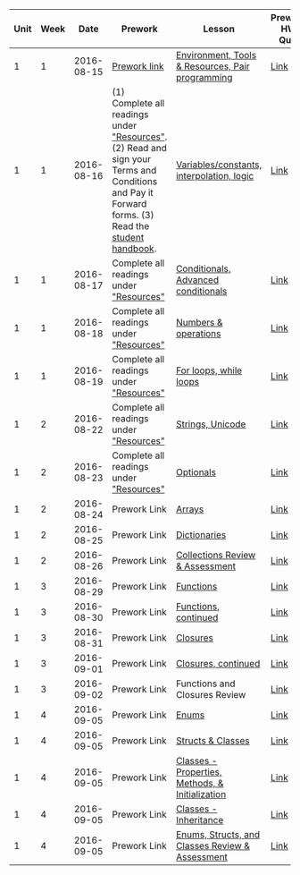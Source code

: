 | Unit|Week|Date|Prework|Lesson|Prework HW Quiz|Midday Check-in|Pair Programming Checkin|
|--- |---| ---|---|---|---|---|---|
| 1|1|2016-08-15| [Prework link](https://github.com/C4Q/AC3.2/tree/master/lessons/prework) | [Environment, Tools & Resources, Pair programming](lessons/env-and-tools) | [Link](/link) | [Link](/link) | [Link](/link) |
| 1|1|2016-08-16| (1) Complete all readings under ["Resources"](/lessons/variables-and-logic).  (2) Read and sign your Terms and Conditions and Pay it Forward forms. (3) Read the [student handbook](https://docs.google.com/document/d/18gpBDlm3ARrIYHF69AlOCXwVaimQX-D7gzicdoYkJ1M/edit?usp=sharing). |[Variables/constants, interpolation, logic](/lessons/variables-and-logic) | [Link](https://goo.gl/forms/XLwjFkPJ0iJ6TsGx2) | [Link](https://goo.gl/forms/XuhHIG8ofS4Fg8B83) | [Link](https://goo.gl/forms/8oXSPMncOc6FKFcJ2) |
| 1|1|2016-08-17| Complete all readings under ["Resources"](/lessons/conditionals) | [Conditionals, Advanced conditionals](/lessons/conditionals) | [Link](https://goo.gl/forms/FpLzjG4bXeC5YRs42) | [Link](https://goo.gl/forms/HTDtdnsPw8gyWrFm2) | [Link](https://goo.gl/forms/PYaQ6hKojodyCa332) |
| 1|1|2016-08-18| Complete all readings under ["Resources"](/lessons/numbers) |[Numbers & operations](/lessons/numbers)| [Link](https://goo.gl/forms/JI9LE17GPHH7yZkk1) | [Link](https://goo.gl/forms/v3FTfHRzPhj7OjpI3) | [Link](https://goo.gl/forms/AXJOO8LV5FZiVqod2) |
| 1|1|2016-08-19| Complete all readings under ["Resources"](/lessons/loops) |[For loops, while loops](/lessons/loops)| [Link](https://goo.gl/forms/92ccKar0rJOtSr8g2) | [Link](https://goo.gl/forms/Wx64ayEsSldtUouj2) | [Link](https://goo.gl/forms/Lr9iKHf0yRIZSQ5I2) |
| 1|2|2016-08-22| Complete all readings under ["Resources"](/lessons/strings) |[Strings, Unicode](/lessons/strings)| [Link](https://goo.gl/forms/2esEyMPTb18lUTk03) | [Link](https://goo.gl/forms/btvYfzKVwkEBiMD72) | [Link](https://goo.gl/forms/GBCdGknVNgkFzS0b2) | 
| 1|2|2016-08-23| Complete all readings under ["Resources"](/lessons/optionals) |[Optionals](/lessons/optionals)| [Link](/link) | [Link](/link) | [Link](/link) |
| 1|2|2016-08-24| Prework Link |[Arrays](/lessons/arrays)| [Link](/link) | [Link](/link) | [Link](/link) |
| 1|2|2016-08-25| Prework Link |[Dictionaries](/lessons/dictionaries)| [Link](/link) | [Link](/link) | [Link](/link) |
| 1|2|2016-08-26| Prework Link |[Collections Review & Assessment](/lessons/review-and-assessment-collections)| [Link](/link) | [Link](/link) | [Link](/link) |
| 1|3|2016-08-29| Prework Link |[Functions](/lessons/functions-one)| [Link](/link) | [Link](/link) | [Link](/link) |
| 1|3|2016-08-30| Prework Link |[Functions, continued](/lessons/functions-two)| [Link](/link) | [Link](/link) | [Link](/link) |
| 1|3|2016-08-31| Prework Link |[Closures](/lessons/closures-one)| [Link](/link) | [Link](/link) | [Link](/link) |
| 1|3|2016-09-01| Prework Link |[Closures, continued](/lessons/closures-two)| [Link](/link) | [Link](/link) | [Link](/link) |
| 1|3|2016-09-02| Prework Link |Functions and Closures Review| [Link](/link) | [Link](/link) | [Link](/link) |
| 1|4|2016-09-05| Prework Link |[Enums](/lessons/enums) | [Link](/link) | [Link](/link) | [Link](/link) |
| 1|4|2016-09-05| Prework Link |[Structs & Classes](/lessons/structs-and-classes) | [Link](/link) | [Link](/link) | [Link](/link) |
| 1|4|2016-09-05| Prework Link |[Classes - Properties, Methods, & Initialization](/lessons/classes-one) | [Link](/link) | [Link](/link) | [Link](/link) |
| 1|4|2016-09-05| Prework Link |[Classes - Inheritance](/lessons/classes-two) | [Link](/link) | [Link](/link) | [Link](/link) |
| 1|4|2016-09-05| Prework Link |[Enums, Structs, and Classes Review & Assessment](/lessons/review-and-assessment-enums-structs-and-classes) | [Link](/link) | [Link](/link) | [Link](/link) |

